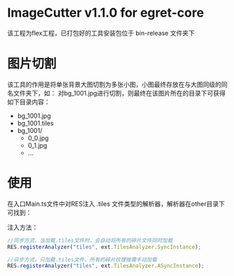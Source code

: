 # ImageCutter v1.1.0 for egret-core

该工程为flex工程，已打包好的工具安装包位于 bin-release 文件夹下

# 图片切割

该工具的作用是将单张背景大图切割为多张小图，小图最终存放在与大图同级的同名文件夹下，如：
对bg_1001.jpg进行切割，则最终在该图片所在的目录下可获得如下目录内容：
* bg_1001.jpg
* bg_1001.tiles
* bg_1001/
	- 0_0.jpg
	- 0_1.jpg
	- ...

# 使用
在入口Main.ts文件中对RES注入 .tiles 文件类型的解析器，解析器在other目录下可找到：

注入方法：
```typescript
//同步方式，当加载.tiles文件时，会自动将所有的碎片文件同时加载
RES.registerAnalyzer("tiles", ext.TilesAnalyzer.SyncInstance);

//异步方式，只加载.tiles文件，所有的碎片纹理按需手动加载
RES.registerAnalyzer("tiles", ext.TilesAnalyzer.ASyncInstance);
```
